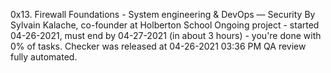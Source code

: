 0x13. Firewall
 Foundations - System engineering & DevOps ― Security
 By Sylvain Kalache, co-founder at Holberton School
 Ongoing project - started 04-26-2021, must end by 04-27-2021 (in about 3 hours) - you're done with 0% of tasks.
 Checker was released at 04-26-2021 03:36 PM
 QA review fully automated.